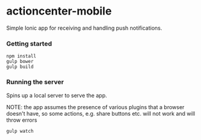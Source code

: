 actioncenter-mobile
============

Simple Ionic app for receiving and handling push notifications.

### Getting started

```
npm install
gulp bower
gulp build
```

### Running the server

Spins up a local server to serve the app.

NOTE: the app assumes the presence of various plugins that a browser doesn't have, so some actions, e.g. share buttons etc. will not work and will throw errors

```
gulp watch
```
